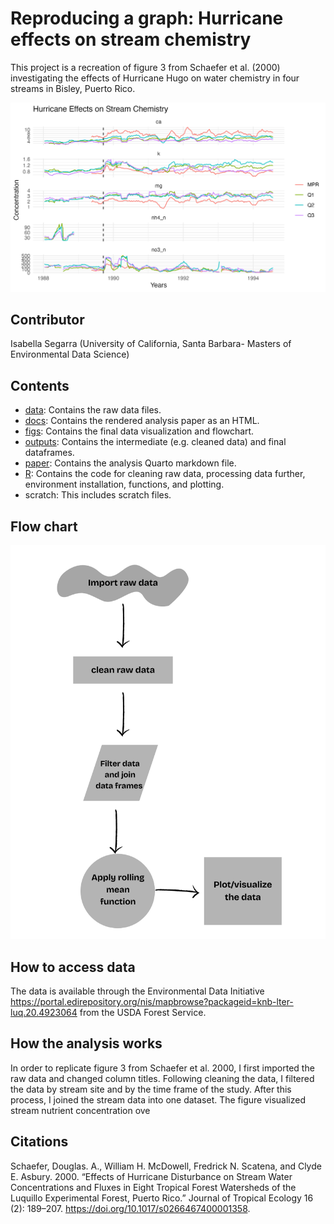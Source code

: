 # Reproducing a graph: Hurricane effects on stream chemistry
This project is a recreation of figure 3 from Schaefer et al. (2000) investigating the effects of Hurricane Hugo on water chemistry in four streams in Bisley, Puerto Rico. 

![final-graph.](figs/stream_chemistry.png)


## Contributor

Isabella Segarra (University of California, Santa Barbara- Masters of Environmental Data Science)

## Contents

-   [data](https://github.com/IsabellaSegarra/eds214-project/tree/7aad82372929f8eacbe066818c4500fe4b7bc392/data): Contains the raw data files.
-   [docs](https://github.com/IsabellaSegarra/eds214-project/tree/7aad82372929f8eacbe066818c4500fe4b7bc392/docs): Contains the rendered analysis paper as an HTML. 
-   [figs](https://github.com/IsabellaSegarra/eds214-project/tree/7aad82372929f8eacbe066818c4500fe4b7bc392/figs): Contains the final data visualization and flowchart. 
-   [outputs](https://github.com/IsabellaSegarra/eds214-project/tree/7aad82372929f8eacbe066818c4500fe4b7bc392/outputs): Contains the intermediate (e.g. cleaned data) and final dataframes.
-   [paper](https://github.com/IsabellaSegarra/eds214-project/tree/7aad82372929f8eacbe066818c4500fe4b7bc392/paper): Contains the analysis Quarto markdown file.
-   [R](https://github.com/IsabellaSegarra/eds214-project/tree/7aad82372929f8eacbe066818c4500fe4b7bc392/R): Contains the code for cleaning raw data, processing data further, environment installation, functions, and plotting.
-   scratch: This includes scratch files. 


## Flow chart 
![flowchart.](figs/Flowchart.png)

## How to access data

The data is available through the Environmental Data Initiative <https://portal.edirepository.org/nis/mapbrowse?packageid=knb-lter-luq.20.4923064> from the USDA Forest Service.

## How the analysis works
In order to replicate figure 3 from Schaefer et al. 2000, I first imported the raw data and changed column titles. Following cleaning the data, I filtered the data by stream site and by the time frame of the study. After this process, I joined the stream data into one dataset. The figure visualized stream nutrient concentration ove 



## Citations

Schaefer, Douglas. A., William H. McDowell, Fredrick N. Scatena, and Clyde E. Asbury. 2000. “Effects of Hurricane Disturbance on Stream Water Concentrations and Fluxes in Eight Tropical Forest Watersheds of the Luquillo Experimental Forest, Puerto Rico.” Journal of Tropical Ecology 16 (2): 189–207. <https://doi.org/10.1017/s0266467400001358>.
